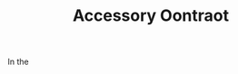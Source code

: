 ---
title: Accessory Oontraot
letter: A
permalink: "/definitions/accessory-oontraot.html"
body: In the
published_at: '2018-07-07'
layout: post
---